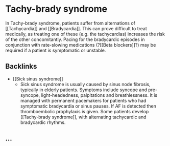 # Tachy-brady syndrome

In Tachy-brady syndrome, patients suffer from alternations of [[Tachycardia]] and [[Bradycardia]]. This can prove difficult to treat medically, as treating one of these (e.g. the tachycardias) increases the risk of the other concomitantly. Pacing for the bradycardic episodes in conjunction with rate-slowing medications (?[[Beta blockers]]?) may be required if a patient is symptomatic or unstable.



## Backlinks
* [[Sick sinus syndrome]]
	* Sick sinus syndrome is usually caused by sinus node fibrosis, typically in elderly patients.
	Symptoms include syncope and pre-syncope, light-headedness, palpitations and breathlessness. It is managed with permanent pacemakers for patients who had symptomatic bradycardia or sinus pauses. If AF is detected then thromboembolic prophylaxis is given. Some patients develop [[Tachy-brady syndrome]], with alternating tachycardic and bradycardic rhythms.

## ...

<!-- {BearID:36EAF8C1-B2AF-439B-ADB8-9561815C4B62-33765-0003124600231763} -->
